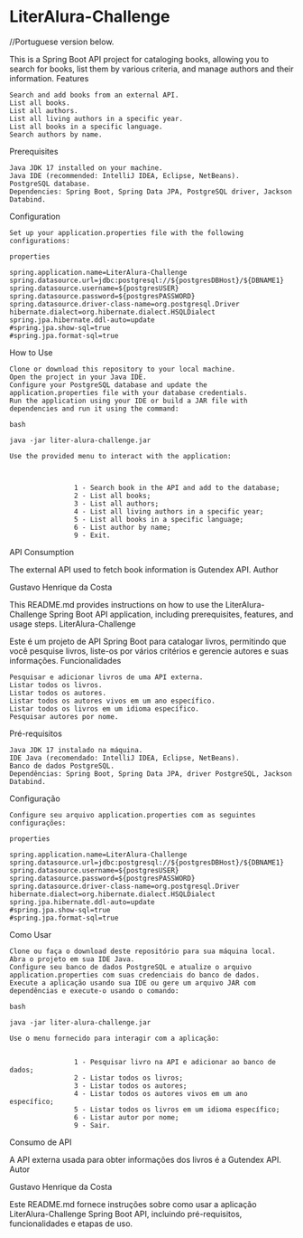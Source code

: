 # LiterAlura-Challenge
//Portuguese version below.

This is a Spring Boot API project for cataloging books, allowing you to search for books, list them by various criteria, and manage authors and their information.
Features

    Search and add books from an external API.
    List all books.
    List all authors.
    List all living authors in a specific year.
    List all books in a specific language.
    Search authors by name.

Prerequisites

    Java JDK 17 installed on your machine.
    Java IDE (recommended: IntelliJ IDEA, Eclipse, NetBeans).
    PostgreSQL database.
    Dependencies: Spring Boot, Spring Data JPA, PostgreSQL driver, Jackson Databind.

Configuration

    Set up your application.properties file with the following configurations:

    properties

    spring.application.name=LiterAlura-Challenge
    spring.datasource.url=jdbc:postgresql://${postgresDBHost}/${DBNAME1}
    spring.datasource.username=${postgresUSER}
    spring.datasource.password=${postgresPASSWORD}
    spring.datasource.driver-class-name=org.postgresql.Driver
    hibernate.dialect=org.hibernate.dialect.HSQLDialect
    spring.jpa.hibernate.ddl-auto=update
    #spring.jpa.show-sql=true
    #spring.jpa.format-sql=true

How to Use

    Clone or download this repository to your local machine.
    Open the project in your Java IDE.
    Configure your PostgreSQL database and update the application.properties file with your database credentials.
    Run the application using your IDE or build a JAR file with dependencies and run it using the command:

    bash

    java -jar liter-alura-challenge.jar

    Use the provided menu to interact with the application:



                    1 - Search book in the API and add to the database;
                    2 - List all books;
                    3 - List all authors;
                    4 - List all living authors in a specific year;
                    5 - List all books in a specific language;
                    6 - List author by name;
                    9 - Exit.
            

API Consumption

The external API used to fetch book information is Gutendex API.
Author

Gustavo Henrique da Costa

This README.md provides instructions on how to use the LiterAlura-Challenge Spring Boot API application, including prerequisites, features, and usage steps.
LiterAlura-Challenge




Este é um projeto de API Spring Boot para catalogar livros, permitindo que você pesquise livros, liste-os por vários critérios e gerencie autores e suas informações.
Funcionalidades

    Pesquisar e adicionar livros de uma API externa.
    Listar todos os livros.
    Listar todos os autores.
    Listar todos os autores vivos em um ano específico.
    Listar todos os livros em um idioma específico.
    Pesquisar autores por nome.

Pré-requisitos

    Java JDK 17 instalado na máquina.
    IDE Java (recomendado: IntelliJ IDEA, Eclipse, NetBeans).
    Banco de dados PostgreSQL.
    Dependências: Spring Boot, Spring Data JPA, driver PostgreSQL, Jackson Databind.

Configuração

    Configure seu arquivo application.properties com as seguintes configurações:

    properties

    spring.application.name=LiterAlura-Challenge
    spring.datasource.url=jdbc:postgresql://${postgresDBHost}/${DBNAME1}
    spring.datasource.username=${postgresUSER}
    spring.datasource.password=${postgresPASSWORD}
    spring.datasource.driver-class-name=org.postgresql.Driver
    hibernate.dialect=org.hibernate.dialect.HSQLDialect
    spring.jpa.hibernate.ddl-auto=update
    #spring.jpa.show-sql=true
    #spring.jpa.format-sql=true

Como Usar

    Clone ou faça o download deste repositório para sua máquina local.
    Abra o projeto em sua IDE Java.
    Configure seu banco de dados PostgreSQL e atualize o arquivo application.properties com suas credenciais do banco de dados.
    Execute a aplicação usando sua IDE ou gere um arquivo JAR com dependências e execute-o usando o comando:

    bash

    java -jar liter-alura-challenge.jar

    Use o menu fornecido para interagir com a aplicação:


                    1 - Pesquisar livro na API e adicionar ao banco de dados;
                    2 - Listar todos os livros;
                    3 - Listar todos os autores;
                    4 - Listar todos os autores vivos em um ano específico;
                    5 - Listar todos os livros em um idioma específico;
                    6 - Listar autor por nome;
                    9 - Sair.

            

Consumo de API

A API externa usada para obter informações dos livros é a Gutendex API.
Autor

Gustavo Henrique da Costa

Este README.md fornece instruções sobre como usar a aplicação LiterAlura-Challenge Spring Boot API, incluindo pré-requisitos, funcionalidades e etapas de uso.
